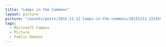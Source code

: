 ```yaml
---
title: "Lamps in the Commons"
layout: picture
picture: "/assets/posts/2015-11-11-lamps-in-the-commons/20151111_221459939_iOS.jpg"
tags:
  - Microsoft Campus
  - Picture
  - Public Domain
---
```

